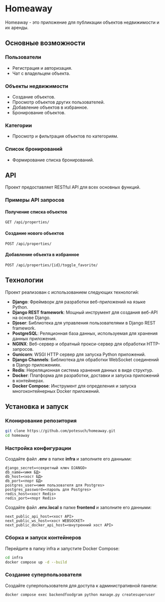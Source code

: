 # Homeaway

Homeaway - это приложение для публикации объектов недвижимости и их аренды.

## Основные возможности
### Пользователи
- Регистрация и авторизация.
- Чат с владельцем объекта.

### Объекты недвижимости
- Создание объектов.
- Просмотр объектов других пользователей.
- Добавление объектов в избранное.
- Бронирование объектов.

### Категории
- Просмотр и фильтрация объектов по категориям.

### Список бронирований
- Формирование списка бронирований.

## API
Проект предоставляет RESTful API для всех основных функций.

### Примеры API запросов
#### Получение списка объектов

``` http
GET /api/properties/
```

#### Создание нового объектов

``` http
POST /api/properties/
```

#### Добавление объекта в избранное

``` http
POST /api/properties/{id}/toggle_favorite/
```

## Технологии
Проект реализован с использованием следующих технологий:
- **Django**: Фреймворк для разработки веб-приложений на языке Python.
- **Django REST framework**: Мощный инструмент для создания веб-API на основе Django.
- **Djoser**: Библиотека для управления пользователями в Django REST framework.
- **PostgreSQL**: Реляционная база данных, используемая для хранения данных приложения.
- **NGINX**: Веб-сервер и обратный прокси-сервер для обработки HTTP-запросов.
- **Gunicorn**: WSGI HTTP сервер для запуска Python приложений.
- **Django Channels**: Библиотека для обработки WebSocket соединений в Django приложениях.
- **Redis**: Нереляционная система хранения данных в виде структур.
- **Docker**: Платформа для разработки, доставки и запуска приложений в контейнерах.
- **Docker Compose**: Инструмент для определения и запуска многоконтейнерных Docker приложений.

## Установка и запуск
### Клонирование репозитория

``` sh
git clone https://github.com/potesuch/homeaway.git
cd homeaway
```

### Настройка конфигурации
Создайте файл **.env** в папке **infra** и заполните его данными:

``` plaintext
django_secret=<секретный ключ DJANGO>
db_name=<имя БД>
db_host=<хост БД>
db_port=<порт БД>
postgres_user=<имя пользователя для Postgres>
postgres_password=<пароль для Postgres>
redis_host=<хост Redis>
redis_port=<порт Redis>
```

Создайте файл **.env.local** в папке **frontend** и заполните его данными:
``` plaintext
next_public_api_host=<хост API>
next_public_ws_host=<хост WEBSOCKET>
next_public_docker_api_host=<внутренний хост API>
```

### Сборка и запуск контейнеров

Перейдите в папку infra и запустите Docker Compose:

``` sh
cd infra
docker compose up -d --build
```

### Создание суперпользователя

Создайте суперпользователя для доступа к административной панели:

``` sh
docker compose exec backendfoodgram python manage.py createsuperuser
```
